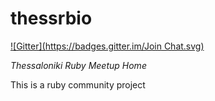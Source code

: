 thessrbio
=========
[![Gitter](https://badges.gitter.im/Join Chat.svg)](https://gitter.im/thessrb/thessrbio?utm_source=badge&utm_medium=badge&utm_campaign=pr-badge&utm_content=badge)

*Thessaloniki Ruby Meetup Home*

This is a ruby community project

